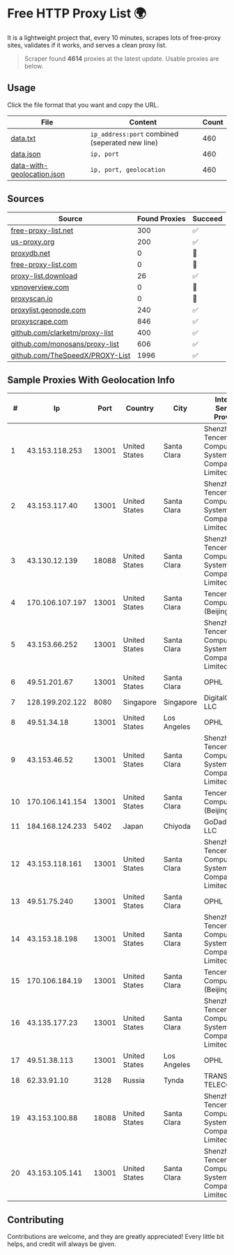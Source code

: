 
# Free HTTP Proxy List 🌍

It is a lightweight project that, every 10 minutes, scrapes lots of free-proxy sites, validates if it works, and serves a clean proxy list.


> Scraper found **4614** proxies at the latest update. Usable proxies are below.

## Usage

Click the file format that you want and copy the URL.


|File|Content|Count|
|----|-------|-----|
|[data.txt](https://raw.githubusercontent.com/themiralay/Proxy-List-World/master/data.txt)|`ip_address:port` combined (seperated new line)|460|
|[data.json](https://raw.githubusercontent.com/themiralay/Proxy-List-World/master/data.json)|`ip, port`|460|
|[data-with-geolocation.json](https://raw.githubusercontent.com/themiralay/Proxy-List-World/master/data-with-geolocation.json)|`ip, port, geolocation`|460|

## Sources

|Source|Found Proxies|Succeed|
|------|-------------|-------|
|[free-proxy-list.net](https://free-proxy-list.net)|300|✅|
|[us-proxy.org](https://www.us-proxy.org)|200|✅|
|[proxydb.net](http://proxydb.net)|0|🚫|
|[free-proxy-list.com](https://free-proxy-list.com/?page=&port=&type%5B%5D=http&type%5B%5D=https&up_time=0&search=Search)|0|🚫|
|[proxy-list.download](https://www.proxy-list.download/HTTP)|26|✅|
|[vpnoverview.com](https://vpnoverview.com/privacy/anonymous-browsing/free-proxy-servers)|0|🚫|
|[proxyscan.io](https://www.proxyscan.io)|0|🚫|
|[proxylist.geonode.com](https://proxylist.geonode.com/api/proxy-list?limit=300&page=1&sort_by=lastChecked&sort_type=desc&protocols=http,https)|240|✅|
|[proxyscrape.com](https://api.proxyscrape.com/v2/?request=displayproxies&protocol=http&timeout=10000&country=all&ssl=all&anonymity=all)|846|✅|
|[github.com/clarketm/proxy-list](https://raw.githubusercontent.com/clarketm/proxy-list/master/proxy-list-raw.txt)|400|✅|
|[github.com/monosans/proxy-list](https://raw.githubusercontent.com/monosans/proxy-list/main/proxies/http.txt)|606|✅|
|[github.com/TheSpeedX/PROXY-List](https://raw.githubusercontent.com/TheSpeedX/PROXY-List/master/http.txt)|1996|✅|


## Sample Proxies With Geolocation Info

|#|Ip|Port|Country|City|Internet Service Provider|
|-|--|----|-------|----|-------------------------|
|1|43.153.118.253|13001|United States|Santa Clara|Shenzhen Tencent Computer Systems Company Limited|
|2|43.153.117.40|13001|United States|Santa Clara|Shenzhen Tencent Computer Systems Company Limited|
|3|43.130.12.139|18088|United States|Santa Clara|Shenzhen Tencent Computer Systems Company Limited|
|4|170.106.107.197|13001|United States|Santa Clara|Tencent Cloud Computing (Beijing) Co|
|5|43.153.66.252|13001|United States|Santa Clara|Shenzhen Tencent Computer Systems Company Limited|
|6|49.51.201.67|13001|United States|Santa Clara|OPHL|
|7|128.199.202.122|8080|Singapore|Singapore|DigitalOcean, LLC|
|8|49.51.34.18|13001|United States|Los Angeles|OPHL|
|9|43.153.46.52|13001|United States|Santa Clara|Shenzhen Tencent Computer Systems Company Limited|
|10|170.106.141.154|13001|United States|Santa Clara|Tencent Cloud Computing (Beijing) Co|
|11|184.168.124.233|5402|Japan|Chiyoda|GoDaddy.com, LLC|
|12|43.153.118.161|13001|United States|Santa Clara|Shenzhen Tencent Computer Systems Company Limited|
|13|49.51.75.240|13001|United States|Santa Clara|OPHL|
|14|43.153.18.198|13001|United States|Santa Clara|Shenzhen Tencent Computer Systems Company Limited|
|15|170.106.184.19|13001|United States|Santa Clara|Tencent Cloud Computing (Beijing) Co|
|16|43.135.177.23|13001|United States|Santa Clara|Shenzhen Tencent Computer Systems Company Limited|
|17|49.51.38.113|13001|United States|Los Angeles|OPHL|
|18|62.33.91.10|3128|Russia|Tynda|TRANS-TELECOM|
|19|43.153.100.88|18088|United States|Santa Clara|Shenzhen Tencent Computer Systems Company Limited|
|20|43.153.105.141|13001|United States|Santa Clara|Shenzhen Tencent Computer Systems Company Limited|



## Contributing

Contributions are welcome, and they are greatly appreciated! Every
little bit helps, and credit will always be given.

